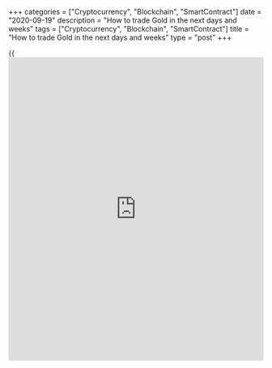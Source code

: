 +++
categories = ["Cryptocurrency", "Blockchain", "SmartContract"]
date = "2020-09-19"
description = "How to trade Gold in the next days and weeks"
tags = ["Cryptocurrency", "Blockchain", "SmartContract"]
title = "How to trade Gold in the next days and weeks"
type = "post"
+++

{{<iframe id="large-banner" src="https://www.bounty.group/#slide=26.0" width="100%" height="600" scrolling="no" style="border: 0px solid rgb(216, 221, 230); border-radius: 3px;">}}

Our last Gold target from September 3rd is reached with a good profit of
about $30 per ounce. The big movements in upward direction are ended
already from the beginning of August 2020. The [investor](https://www.fintechee.com/tutorial-for-forex-trading/investor-mode/)s are not willing
to bet to Gold and the price may stay at the current levels till
December. The movements are possible in the range between $1860/85 and
$1970. World-Signals.com trading strategy is to trade within the trading
range and in the next few days to hold short positions.  
Do not forget: We send everyday Gold trading signals with exact entry
and exit levels. Always use one SL and one TP. Metal Premium service
offers long-term Gold signals usually one signal per week or two but
with very high level of TP.  
  
Join us in our Telegram channel for free signals and services:  
t.me/worldsignalsteam  
Twitter: @SignalsWorld  
Facebook: www.facebook.com/worldsignalsteam/